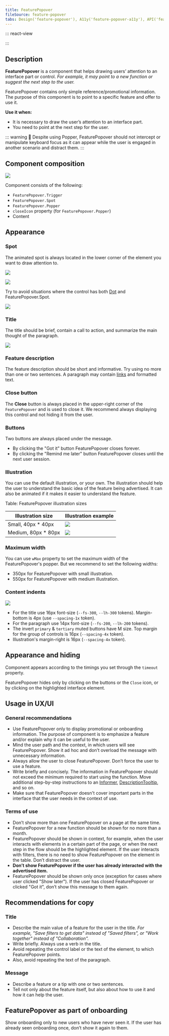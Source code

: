 ```yaml
---
title: FeaturePopover
fileSource: feature-popover
tabs: Design('feature-popover'), A11y('feature-popover-a11y'), API('feature-popover-api'), Example('feature-popover-code'), Changelog('feature-popover-changelog')
---
```


::: react-view

<script lang="tsx">
import React from 'react';

import Button from 'intergalactic/button';
import FeaturePopover from 'intergalactic/feature-popover';
import { Text } from 'intergalactic/typography';
import PlaygroundGeneration from '@components/PlaygroundGeneration';

const PLACEMENT = [
  'top-start',
  'top',
  'top-end',
  'right-start',
  'right',
  'right-end',
  'bottom-start',
  'bottom',
  'bottom-end',
  'left-start',
  'left',
  'left-end',
];

const App = PlaygroundGeneration((createGroupWidgets) => {
  const { bool, select, onChange } = createGroupWidgets('FeaturePopover');

  const closeIcon = bool({
    key: 'icon',
    defaultValue: true,
    label: 'Show Close button',
  });

  const visible = bool({
    key: 'visible',
    defaultValue: true,
    label: 'Visible',
  });

  const placement = select({
    key: 'placement',
    defaultValue: 'bottom-start',
    label: 'Placement',
    options: PLACEMENT.map((value) => ({
      name: value,
      value,
    })),
  });

  return (
    <FeaturePopover
      visible={visible}
      placement={placement}
      onVisibleChange={(v) => onChange('visible', v)}
      disablePortal
    >
      <FeaturePopover.Trigger>
        <Button>
          Open Popover
          {visible && <FeaturePopover.Spot />}
        </Button>
      </FeaturePopover.Trigger>
      <FeaturePopover.Popper closeIcon={closeIcon} wMax={250}>
        <Text size={200}>
          With this new feature, users can now enjoy improved user experience, or expanded capabilities.
        </Text>
      </FeaturePopover.Popper>
    </FeaturePopover>
  );
}, {filterProps: ['disablePortal']});
</script>

:::

## Description

**FeaturePopover** is a component that helps drawing users’ attention to an interface part or control. _For example, it may point to a new function or suggest the next step to the user._

FeaturePopover contains only simple reference/promotional information. The purpose of this component is to point to a specific feature and offer to use it.

**Use it when:**

- It is necessary to draw the user’s attention to an interface part.
- You need to point at the next step for the user.

::: warning
:rotating_light: Despite using Popper, FeaturePopover should not intercept or manipulate keyboard focus as it can appear while the user is engaged in another scenario and distract them.
:::

## Component composition

![](static/featurepopover-composition.png)

Component consists of the following:

- `FeaturePopover.Trigger`
- `FeaturePopover.Spot`
- `FeaturePopover.Popper`
- `closeIcon` property (for `FeaturePopover.Popper`)
- Content

## Appearance

### Spot

The animated spot is always located in the lower corner of the element you want to draw attention to.

![](static/spotlight-sizes.png)

![](static/spotlight-dot.png)

Try to avoid situations where the control has both [Dot](/components/dot/dot) and FeaturePopover.Spot.

![](static/spot-yes-no.png)

### Title

The title should be brief, contain a call to action, and summarize the main thought of the paragraph.

![](static/title-yes-no.png)

### Feature description

The feature description should be short and informative. Try using no more than one or two sentences. A paragraph may contain [links](/components/link/link) and formatted text.

### Close button

The **Close** button is always placed in the upper-right corner of the `FeaturePopover` and is used to close it. We recommend always displaying this control and not hiding it from the user.

### Buttons

Two buttons are always placed under the message.

- By clicking the "Got it" button FeaturePopover closes forever.
- By clicking the "Remind me later" button FeaturePopover closes until the next user session.

### Illustration

You can use the default illustration, or your own. The illustration should help the user to understand the basic idea of the feature being advertised. It can also be animated if it makes it easier to understand the feature.

Table: FeaturePopover illustration sizes

| Illustration size       | Illustration example              |
| ----------------------- | --------------------------------- |
| Small, 40px * 40px      | ![](static/spotlight-default.png) |
| Medium, 80px * 80px     | ![](static/spotlight-big.png)     |

### Maximum width

You can use `wMax` property to set the maximum width of the FeaturePopover's popper. But we recommend to set the following widths:

- 350px for FeaturePopover with small illustration.
- 550px for FeaturePopover with medium illustration.

### Content indents

![](static/spotlight-content-margins.png)

- For the title use 16px font-size (`--fs-300`, `--lh-300` tokens). Margin-bottom is 4px (use `--spacing-1x` token).
- For the paragraph use 14px font-size (`--fs-200`, `--lh-200` tokens).
- The invert `primary` & `tertiary` muted buttons have M size. Top margin for the group of controls is 16px (`--spacing-4x` token).
- Illustration's margin-right is 16px (`--spacing-4x` token).

## Appearance and hiding

Component appears according to the timings you set through the `timeout` property.

FeaturePopover hides only by clicking on the buttons or the `Close` icon, or by clicking on the highlighted interface element.

## Usage in UX/UI

### General recommendations

- Use FeaturePopover only to display promotional or onboarding information. The purpose of component is to emphasize a feature and/or explain why it can be useful to the user.
- Mind the user path and the context, in which users will see FeaturePopover. Show it ad hoc and don’t overload the message with unnecessary information.
- Always allow the user to close FeaturePopover. Don’t force the user to use a feature.
- Write briefly and concisely. The information in FeaturePopover should not exceed the minimum required to start using the function. Move additional step-by-step instructions to an [Informer](../../patterns/informer/informer), [DescriptionTooltip](../tooltip/tooltip.md), and so on.
- Make sure that FeaturePopover doesn't cover important parts in the interface that the user needs in the context of use.

### Terms of use

- Don’t show more than one FeaturePopover on a page at the same time.
- FeaturePopover for a new function should be shown for no more than a month.
- FeaturePopover should be shown in context, for example, when the user interacts with elements in a certain part of the page, or when the next step in the flow should be the highlighted element. If the user interacts with filters, there is no need to show FeaturePopover on the element in the table. Don’t distract the user.
- **Don’t show FeaturePopover if the user has already interacted with the advertised item.**
- FeaturePopover should be shown only once (exception for cases where user clicked "Show later"). If the user has closed FeaturePopover or clicked "Got it", don’t show this message to them again.

## Recommendations for copy

### Title

- Describe the main value of a feature for the user in the title. _For example, "Save filters to get data" instead of "Saved filters", or "Work together" instead of "Collaboration"._
- Write briefly. Always use a verb in the title.
- Avoid repeating the control label or the text of the element, to which FeaturePopover points.
- Also, avoid repeating the text of the paragraph.

### Message

- Describe a feature or a tip with one or two sentences.
- Tell not only about the feature itself, but also about how to use it and how it can help the user.

## FeaturePopover as part of onboarding

Show onboarding only to new users who have never seen it. If the user has already seen onboarding once, don’t show it again to them.

